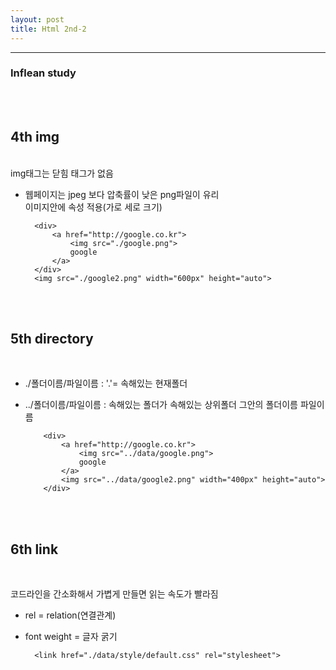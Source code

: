 ```yaml
---
layout: post
title: Html 2nd-2
---
```


---

### Inflean study

<br><br>

## 4th img

<br>
img태그는 닫힘 태그가 없음
<br>

- 웹페이지는 jpeg 보다 압축률이 낮은 png파일이 유리  
  이미지안에 속성 적용(가로 세로 크기)

        <div>
            <a href="http://google.co.kr">
                <img src="./google.png">
                google
            </a>
        </div>
        <img src="./google2.png" width="600px" height="auto">

<br><br>

## 5th directory

<br>

- ./폴더이름/파일이름 : '.'= 속해있는 현재폴더
- ../폴더이름/파일이름 : 속해있는 폴더가 속해있는 상위폴더 그안의 폴더이름 파일이름

          <div>
              <a href="http://google.co.kr">
                  <img src="../data/google.png">
                  google
              </a>
              <img src="../data/google2.png" width="400px" height="auto">
          </div>

  <br><br>

## 6th link

<br>

코드라인을 간소화해서 가볍게 만들면 읽는 속도가 빨라짐
<br>

- rel = relation(연결관계)
- font weight = 글자 굵기

        <link href="./data/style/default.css" rel="stylesheet">
